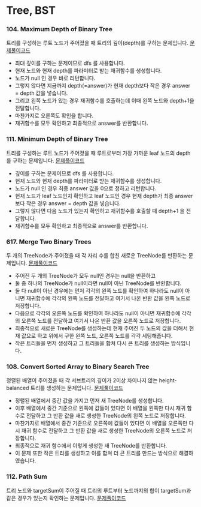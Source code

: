 # Tree, BST

### 104. Maximum Depth of Binary Tree
트리를 구성하는 루트 노드가 주어졌을 때 트리의 깊이(depth)를 구하는 문제입니다.
[문제풀이코드](https://github.com/hanbee1005/AlgorithmStudy/blob/master/Leetcode/202302/MaximumDepthOfBinaryTree_104.java)
- 최대 깊이를 구하는 문제이므로 dfs 를 사용합니다.
- 현재 노드와 현재 depth를 파라미터로 받는 재귀함수를 생성합니다.
- 노드가 null 인 경우 바로 리턴합니다.
- 그렇지 않다면 지금까지 depth(=answer)가 현재 depth보다 작은 경우 answer = depth 값을 넣습니다.
- 그리고 왼쪽 노드가 있는 경우 재귀함수를 호출하는데 이때 왼쪽 노드와 depth+1을 전달합니다.
- 마찬가지로 오른쪽도 확인을 합니다.
- 재귀함수를 모두 확인하고 최종적으로 answer를 반환합니다.

### 111. Minimum Depth of Binary Tree
트리를 구성하는 루트 노드가 주어졌을 때 루트로부터 가장 가까운 leaf 노드의 depth를 구하는 문제입니다.
[문제풀이코드](https://github.com/hanbee1005/AlgorithmStudy/blob/master/Leetcode/202302/MinimumDepthOfBinaryTree_111.java)
- 깊이를 구하는 문제이므로 dfs 를 사용합니다.
- 현재 노드와 현재 depth를 파라미터로 받는 재귀함수를 생성합니다.
- 노드가 null 인 경우 최종 answer 값을 0으로 정하고 리턴합니다.
- 현재 노드가 leaf 노드인지 확인하고 leaf 노드인 경우 현재 depth가 최종 answer보다 작은 경우 answer = depth 값을 넣습니다.
- 그렇지 않다면 다음 노드가 있는지 확인하고 재귀함수를 호출할 때 depth+1 을 전달합니다.
- 재귀함수를 모두 확인하고 최종적으로 answer를 반환합니다.

### 617. Merge Two Binary Trees
두 개의 TreeNode가 주어졌을 때 각 자리 수를 합친 새로운 TreeNode를 반환하는 문제입니다.
[문제풀이코드](https://github.com/hanbee1005/AlgorithmStudy/blob/master/Leetcode/202302/MergeTwoBinaryTrees_617.java)
- 주어진 두 개의 TreeNode가 모두 null인 경우는 null을 반환하고
- 둘 중 하나의 TreeNode가 null이라면 null이 아닌 TreeNode를 반환합니다.
- 둘 다 null이 아닌 경우에는 먼저 각각의 왼쪽 노드를 확인하여 하나라도 null이 아니면 재귀함수에 각각의 왼쪽 노드를 전달하고 여기서 나온 반환 값을 왼쪽 노드로 저장합니다.
- 다음으로 각각의 오른쪽 노드를 확인하여 하나라도 null이 아니면 재귀함수에 각각의 오른쪽 노드를 전달하고 여기서 나온 반환 값을 오른쪽 노드로 저장합니다.
- 최종적으로 새로운 TreeNode를 생성하는데 현재 주어진 두 노드의 값을 더해서 현재 값으로 하고 위에서 구한 왼쪽 노드, 오른쪽 노드를 각각 세팅해줍니다.
- 작은 트리들을 먼저 생성하고 그 트리들을 합쳐 다시 큰 트리를 생성하는 방식입니다.

### 108. Convert Sorted Array to Binary Search Tree
정렬된 배열이 주어졌을 때 각 서브트리의 깊이가 2이상 차이나지 않는 height-balanced 트리를 생성하는 문제입니다.
[문제풀이코드](https://github.com/hanbee1005/AlgorithmStudy/blob/master/Leetcode/202302/ConvertSortedArrayToBinarySearchTree_108)
- 정렬된 배열에서 중간 값을 가지고 먼저 새 TreeNode를 생성합니다.
- 이후 배열에서 중간 기준으로 왼쪽에 값들이 있다면 이 배열을 왼쪽만 다시 재귀 함수로 전달하고 그 반환 값을 새로 생성한 TreeNode의 왼쪽 노드로 저장합니다.
- 마찬가지로 배열에서 중간 기준으로 오른쪽에 값들이 있다면 이 배열을 오른쪽만 다시 재귀 함수로 전달하고 그 반환 값을 새로 생성한 TreeNode의 오른쪽 노드로 저장합니다.
- 최종적으로 재귀 함수에서 이렇게 생성한 새 TreeNode를 반환합니다.
- 이 문제 또한 작은 트리를 생성하고 이를 합쳐 더 큰 트리를 만드는 방식으로 해결하였습니다.

### 112. Path Sum
트리 노드와 targetSum이 주어질 때 트리의 루트부터 노드까지의 합이 targetSum과 같은 경우가 있는지 확인하는 문제입니다.
[문제풀이코드](https://github.com/hanbee1005/AlgorithmStudy/blob/master/Leetcode/202302/PathSum_112)
